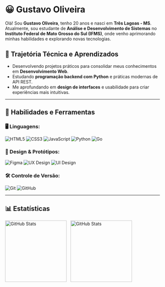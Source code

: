 # 😀 Gustavo Oliveira

Olá! Sou **Gustavo Oliveira**, tenho 20 anos e nasci em **Três Lagoas - MS**. Atualmente, sou estudante de **Análise e Desenvolvimento de Sistemas** no **Instituto Federal de Mato Grosso do Sul (IFMS)**, onde venho aprimorando minhas habilidades e explorando novas tecnologias.


## 🚀 Trajetória Técnica e Aprendizados

* Desenvolvendo projetos práticos para consolidar meus conhecimentos em **Desenvolvimento Web**.
* Estudando **programação backend com Python** e práticas modernas de API REST.
* Me aprofundando em **design de interfaces** e usabilidade para criar experiências mais intuitivas.

---

## 🧠 Habilidades e Ferramentas

### 🖥️ Linguagens:

![HTML5](https://img.shields.io/badge/HTML5-E34F26?style=for-the-badge&logo=html5&logoColor=white)
![CSS3](https://img.shields.io/badge/CSS3-1572B6?style=for-the-badge&logo=css3&logoColor=white)
![JavaScript](https://img.shields.io/badge/JavaScript-F7DF1E?style=for-the-badge&logo=javascript&logoColor=black)
![Python](https://img.shields.io/badge/Python-3776AB?style=for-the-badge&logo=python&logoColor=white)
![Go](https://img.shields.io/badge/Go-00ADD8?style=for-the-badge&logo=go&logoColor=white)

### 🎨 Design & Protótipos:

![Figma](https://img.shields.io/badge/Figma-F24E1E?style=for-the-badge&logo=figma&logoColor=white)
![UX Design](https://img.shields.io/badge/UX_Design-4A80F6?style=for-the-badge&logo=figma&logoColor=white)
![UI Design](https://img.shields.io/badge/UI_Design-3D5A80?style=for-the-badge&logo=figma&logoColor=white)

### 🛠️ Controle de Versão:

![Git](https://img.shields.io/badge/Git-F05032?style=for-the-badge&logo=git&logoColor=white)
![GitHub](https://img.shields.io/badge/GitHub-181717?style=for-the-badge&logo=github&logoColor=white)

---

## 📊 Estatísticas

<p>
  <img 
    align="left" 
    alt="GitHub Stats" 
    height="200" 
    style="padding-right: 10px;" 
    src="https://github-readme-stats.vercel.app/api?username=GustavOliveira04&show_icons=true&theme=holi&include_all_commits=true&locale=pt-br" 
  />

<img 
      align="left" 
      alt="GitHub Stats" 
      height="200" 
      src="https://github-readme-stats.vercel.app/api/top-langs/?username=GustavOliveira04&theme=holi&layout=compact&custom_title=Tecnologias&langs_count=9" 
  />

</p>
